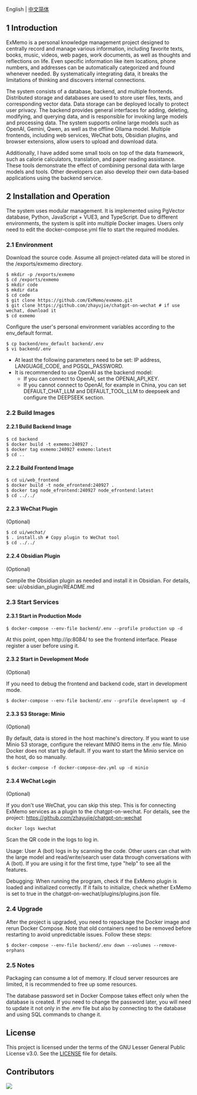 English | [中文简体](./README_cn.md)

## 1 Introduction

ExMemo is a personal knowledge management project designed to centrally record and manage various information, including favorite texts, books, music, videos, web pages, work documents, as well as thoughts and reflections on life. Even specific information like item locations, phone numbers, and addresses can be automatically categorized and found whenever needed. By systematically integrating data, it breaks the limitations of thinking and discovers internal connections.

The system consists of a database, backend, and multiple frontends. Distributed storage and databases are used to store user files, texts, and corresponding vector data. Data storage can be deployed locally to protect user privacy. The backend provides general interfaces for adding, deleting, modifying, and querying data, and is responsible for invoking large models and processing data. The system supports online large models such as OpenAI, Gemini, Qwen, as well as the offline Ollama model. Multiple frontends, including web services, WeChat bots, Obsidian plugins, and browser extensions, allow users to upload and download data.

Additionally, I have added some small tools on top of the data framework, such as calorie calculators, translation, and paper reading assistance. These tools demonstrate the effect of combining personal data with large models and tools. Other developers can also develop their own data-based applications using the backend service.

## 2 Installation and Operation

The system uses modular management. It is implemented using PgVector database, Python, JavaScript + VUE3, and TypeScript. Due to different environments, the system is split into multiple Docker images. Users only need to edit the docker-compose.yml file to start the required modules.

### 2.1 Environment

Download the source code. Assume all project-related data will be stored in the /exports/exmemo directory.

```shell
$ mkdir -p /exports/exmemo
$ cd /exports/exmemo
$ mkdir code
$ mkdir data
$ cd code
$ git clone https://github.com/ExMemo/exmemo.git
$ git clone https://github.com/zhayujie/chatgpt-on-wechat # if use wechat, download it
$ cd exmemo
```

Configure the user's personal environment variables according to the env_default format.

```shell
$ cp backend/env_default backend/.env
$ vi backend/.env
```

* At least the following parameters need to be set: IP address, LANGUAGE_CODE, and PGSQL_PASSWORD.
* It is recommended to use OpenAI as the backend model:
    * If you can connect to OpenAI, set the OPENAI_API_KEY.
    * If you cannot connect to OpenAI, for example in China, you can set DEFAULT_CHAT_LLM and DEFAULT_TOOL_LLM to deepseek and configure the DEEPSEEK section.

### 2.2 Build Images

#### 2.2.1 Build Backend Image

```shell
$ cd backend
$ docker build -t exmemo:240927 .
$ docker tag exmemo:240927 exmemo:latest
$ cd ..
```

#### 2.2.2 Build Frontend Image

```shell
$ cd ui/web_frontend
$ docker build -t node_efrontend:240927 .
$ docker tag node_efrontend:240927 node_efrontend:latest
$ cd ../../
```

#### 2.2.3 WeChat Plugin
(Optional)

```shell
$ cd ui/wechat/
$ . install.sh # Copy plugin to WeChat tool
$ cd ../../
```

#### 2.2.4 Obsidian Plugin
(Optional)

Compile the Obsidian plugin as needed and install it in Obsidian. For details, see: ui/obsidian_plugin/README.md

### 2.3 Start Services

#### 2.3.1 Start in Production Mode

```shell
$ docker-compose --env-file backend/.env --profile production up -d
```

At this point, open http://ip:8084/ to see the frontend interface. Please register a user before using it.

#### 2.3.2 Start in Development Mode
(Optional)

If you need to debug the frontend and backend code, start in development mode.

```shell
$ docker-compose --env-file backend/.env --profile development up -d
```

#### 2.3.3 S3 Storage: Minio
(Optional)

By default, data is stored in the host machine's directory. If you want to use Minio S3 storage, configure the relevant MINIO items in the .env file. Minio Docker does not start by default. If you want to start the Minio service on the host, do so manually.

```shell
$ docker-compose -f docker-compose-dev.yml up -d minio
```

#### 2.3.4 WeChat Login
(Optional)

If you don't use WeChat, you can skip this step. This is for connecting ExMemo services as a plugin to the chatgpt-on-wechat. For details, see the project: https://github.com/zhayujie/chatgpt-on-wechat

```shell
docker logs kwechat
```

Scan the QR code in the logs to log in.

Usage: User A (bot) logs in by scanning the code. Other users can chat with the large model and read/write/search user data through conversations with A (bot). If you are using it for the first time, type "help" to see all the features.

Debugging: When running the program, check if the ExMemo plugin is loaded and initialized correctly. If it fails to initialize, check whether ExMemo is set to true in the chatgpt-on-wechat/plugins/plugins.json file.

### 2.4 Upgrade

After the project is upgraded, you need to repackage the Docker image and rerun Docker Compose. Note that old containers need to be removed before restarting to avoid unpredictable issues. Follow these steps:

```shell
$ docker-compose --env-file backend/.env down --volumes --remove-orphans
```

### 2.5 Notes

Packaging can consume a lot of memory. If cloud server resources are limited, it is recommended to free up some resources.

The database password set in Docker Compose takes effect only when the database is created. If you need to change the password later, you will need to update it not only in the .env file but also by connecting to the database and using SQL commands to change it.

## License

This project is licensed under the terms of the GNU Lesser General Public License v3.0. See the [LICENSE](./LICENSE) file for details.

## Contributors

<a href="https://github.com/Exmemo/exmemo/graphs/contributors" target="_blank">
  <img src="https://contrib.rocks/image?repo=Exmemo/exmemo" />
</a>
